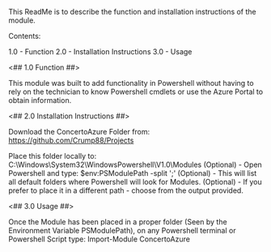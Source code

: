 This ReadMe is to describe the function and installation instructions of the module.

Contents:

1.0 - Function
2.0 - Installation Instructions
3.0 - Usage

<## 1.0 Function ##>

This module was built to add functionality in Powershell without having to rely on
the technician to know Powershell cmdlets or use the Azure Portal to obtain information.


<## 2.0 Installation Instructions ##>

Download the ConcertoAzure Folder from: https://github.com/Crump88/Projects

Place this folder locally to: C:\Windows\System32\WindowsPowershell\V1.0\Modules
(Optional) - Open Powershell and type: $env:PSModulePath -split ';'
(Optional) - This will list all default folders where Powershell will look for Modules.
(Optional) - If you prefer to place it in a different path - choose from the output provided.


<## 3.0 Usage ##>

Once the Module has been placed in a proper folder (Seen by the Environment Variable PSModulePath),
on any Powershell terminal or Powershell Script type: Import-Module ConcertoAzure